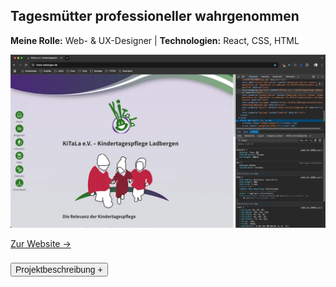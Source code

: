 ## Tagesmütter professioneller wahrgenommen

<p style="font-size: var(--fs-sm); line-height: var(--lh-base); color: var(--col-gray)"><strong>Meine Rolle:</strong> Web- & UX-Designer | <strong>Technologien:</strong> React, CSS, HTML</p>

![Vereinsseite der Tagesmütter](../images/Kitala_Website.webp)

[Zur Website &rarr;](https://kitala-ladbergen.de)

<div class="description-button" style="padding-top: 0.5rem; border-top: 1px solid var(--col-lightgray)">
    <button style="font-size: var(--fs-sm); color: var(--col-darkgray); font-weight: var(--fw-bold);">Projektbeschreibung +</button>
</div>

<div class="project-description " style="padding-bottom: 0.5rem; height: 0; overflow: hidden; transition: height 1s ease; interpolate-size: allow-keywords; border-bottom: 1px solid var(--col-lightgray)">

#### Herausforderung

Tagesmütter wurden nicht als professionell wahrgenommen und hatten wenig Mitspracherecht in der Gemeinde. Um die professionelle Wahrnehmung zu erreichen, musste das Design der Website und der andreren Touchpoints konsistent sein und nicht zu verspielt wirken.

#### Vorgehen

1. Nach der KI-gestützte User-Research habe ich die **Content-Strategie** entwickelt.
2. Beim **Illustrieren des Logos** habe ich gleichzeitig auch das grundsätzliche **Farbschema erstellt.**
3. **Wireframes** der Website erstellt.
4. Das Design hielt ich sehr reduziert und entfernte alle unnötigen Spielereien, die ich normalerweise auf Seiten in diesem Bereich setzen würde.
5. **Test und Validierung:** Auch hier habe ich die Content-Strategie mit **Heuristic Markup** und dem **5-Sekunden-Test** überprüft und optimiert.

#### Ergebnis

Tagesmütter werden durch reduziertes Design professioneller wahrgenommen und haben jetzt mehr Mitspracherecht in der Gemeinde.<br/><br/>

![Planung und Vorzeichnung](../images/Kitala_PlanungZeichnung.jpg)

<p style="font-size: var(--fs-sm); line-height: var(--lh-lg)">&#8593; <strong>Stichwortsuche nach Begriffen,</strong> die für die Website wichtig für Informationgehalt werden und anschließender Zeichnung der Startseite.</p>

![Logoskizzen und Farbschemen](../images/Kitala_LogoMockup.jpg)

<p style="font-size: var(--fs-sm); line-height: var(--lh-lg)">&#8593; <strong>Anfertigen von Skizzen</strong> für das Logo und anschließender Umsetzung im Grafikprogramm bei gleichzeitiger Entwicklung des Farbschemas.</p>

![Aktionswoche](../images/Aktion_KiTaLa.jpg)

<p style="font-size: var(--fs-sm); line-height: var(--lh-lg)">&#8593; <strong>Illustrationen für Socialmedia-Posts,</strong> die während der bundesweiten Aktionswoche der Tagesmütter in privaten Accounts täglich geteilt wurden.</p>

</div>
